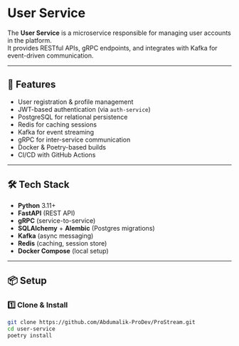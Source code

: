 # User Service

The **User Service** is a microservice responsible for managing user accounts in the platform.  
It provides RESTful APIs, gRPC endpoints, and integrates with Kafka for event-driven communication.  

---

## 🚀 Features
- User registration & profile management
- JWT-based authentication (via `auth-service`)
- PostgreSQL for relational persistence
- Redis for caching sessions
- Kafka for event streaming
- gRPC for inter-service communication
- Docker & Poetry-based builds
- CI/CD with GitHub Actions

---

## 🛠️ Tech Stack
- **Python** 3.11+
- **FastAPI** (REST API)
- **gRPC** (service-to-service)
- **SQLAlchemy** + **Alembic** (Postgres migrations)
- **Kafka** (async messaging)
- **Redis** (caching, session store)
- **Docker Compose** (local setup)

---

## 📦 Setup

### 1️⃣ Clone & Install
```bash
git clone https://github.com/Abdumalik-ProDev/ProStream.git
cd user-service
poetry install